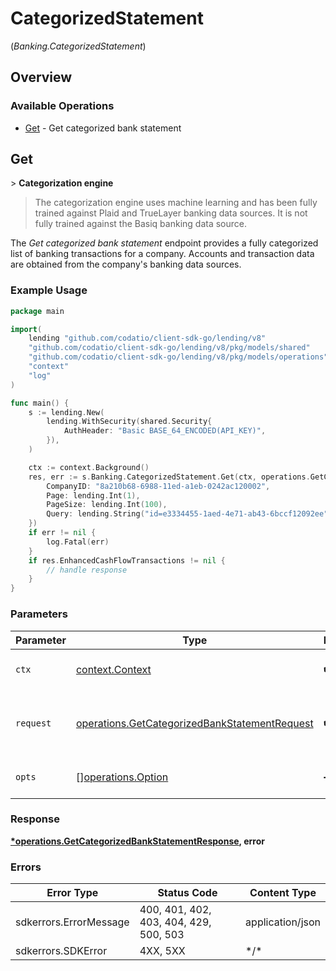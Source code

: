 # CategorizedStatement
(*Banking.CategorizedStatement*)

## Overview

### Available Operations

* [Get](#get) - Get categorized bank statement

## Get

﻿> **Categorization engine**
>
> The categorization engine uses machine learning and has been fully trained against Plaid and TrueLayer banking data sources. It is not fully trained against the Basiq banking data source.

The _Get categorized bank statement_ endpoint provides a fully categorized list of banking transactions for a company. Accounts and transaction data are obtained from the company's banking data sources.

### Example Usage

```go
package main

import(
	lending "github.com/codatio/client-sdk-go/lending/v8"
	"github.com/codatio/client-sdk-go/lending/v8/pkg/models/shared"
	"github.com/codatio/client-sdk-go/lending/v8/pkg/models/operations"
	"context"
	"log"
)

func main() {
    s := lending.New(
        lending.WithSecurity(shared.Security{
            AuthHeader: "Basic BASE_64_ENCODED(API_KEY)",
        }),
    )

    ctx := context.Background()
    res, err := s.Banking.CategorizedStatement.Get(ctx, operations.GetCategorizedBankStatementRequest{
        CompanyID: "8a210b68-6988-11ed-a1eb-0242ac120002",
        Page: lending.Int(1),
        PageSize: lending.Int(100),
        Query: lending.String("id=e3334455-1aed-4e71-ab43-6bccf12092ee"),
    })
    if err != nil {
        log.Fatal(err)
    }
    if res.EnhancedCashFlowTransactions != nil {
        // handle response
    }
}
```

### Parameters

| Parameter                                                                                                          | Type                                                                                                               | Required                                                                                                           | Description                                                                                                        |
| ------------------------------------------------------------------------------------------------------------------ | ------------------------------------------------------------------------------------------------------------------ | ------------------------------------------------------------------------------------------------------------------ | ------------------------------------------------------------------------------------------------------------------ |
| `ctx`                                                                                                              | [context.Context](https://pkg.go.dev/context#Context)                                                              | :heavy_check_mark:                                                                                                 | The context to use for the request.                                                                                |
| `request`                                                                                                          | [operations.GetCategorizedBankStatementRequest](../../pkg/models/operations/getcategorizedbankstatementrequest.md) | :heavy_check_mark:                                                                                                 | The request object to use for the request.                                                                         |
| `opts`                                                                                                             | [][operations.Option](../../pkg/models/operations/option.md)                                                       | :heavy_minus_sign:                                                                                                 | The options for this request.                                                                                      |

### Response

**[*operations.GetCategorizedBankStatementResponse](../../pkg/models/operations/getcategorizedbankstatementresponse.md), error**

### Errors

| Error Type                             | Status Code                            | Content Type                           |
| -------------------------------------- | -------------------------------------- | -------------------------------------- |
| sdkerrors.ErrorMessage                 | 400, 401, 402, 403, 404, 429, 500, 503 | application/json                       |
| sdkerrors.SDKError                     | 4XX, 5XX                               | \*/\*                                  |